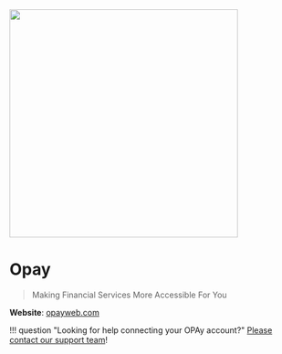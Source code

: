 <img src="https://static.openfintech.io/payment_providers/opay/logo.svg?w=400" width="400px" >

# Opay

> Making Financial Services More Accessible For You

**Website**: [opayweb.com](https://opayweb.com/)

!!! question "Looking for help connecting your OPAy account?"
    <!--email_off-->[Please contact our support team](mailto:{{custom.support_email}})<!--/email_off-->!